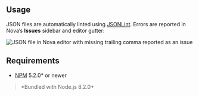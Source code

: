 ## Usage

JSON files are automatically linted using [JSONLint](https://www.npmjs.com/package/jsonlint). Errors are reported in Nova’s **Issues** sidebar and editor gutter:

![JSON file in Nova editor with missing trailing comma reported as an issue](https://dev.panic.com/ashur/nova-jsonlint/-/raw/main/JSONLint.novaextension/assets/example.png)

## Requirements

- [NPM][node] 5.2.0* or newer

> \*Bundled with Node.js 8.2.0+

[node]: https://nodejs.org

